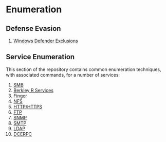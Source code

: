 # Enumeration

## Defense Evasion

1) [Windows Defender Exclusions](defense-evasion/defender-exclusions.md)

## Service Enumeration

This section of the repository contains common enumeration techniques, with associated commands, for a number of services:

1) [SMB](SMB/SMB.md)
2) [Berkley R Services](Berkley-R-Services/BerkeleyR.md)
3) [Finger](Finger/Finger.md)
4) [NFS](NFS/README.md)
5) [HTTP/HTTPS](HTTP-HTTPS/README.md)
6) [FTP](FTP/FTP.md)
7) [SNMP](SNMP/SNMP.md)
8) [SMTP](SMTP/SMTP.md)
9) [LDAP](LDAP/LDAP.md)
10) [DCERPC](DCERPC/DCERPC.md)
